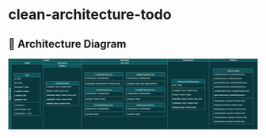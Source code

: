# clean-architecture-todo
## 🧱 Architecture Diagram

![Clean Architecture Diagram](./docs/architecture-diagram.png)